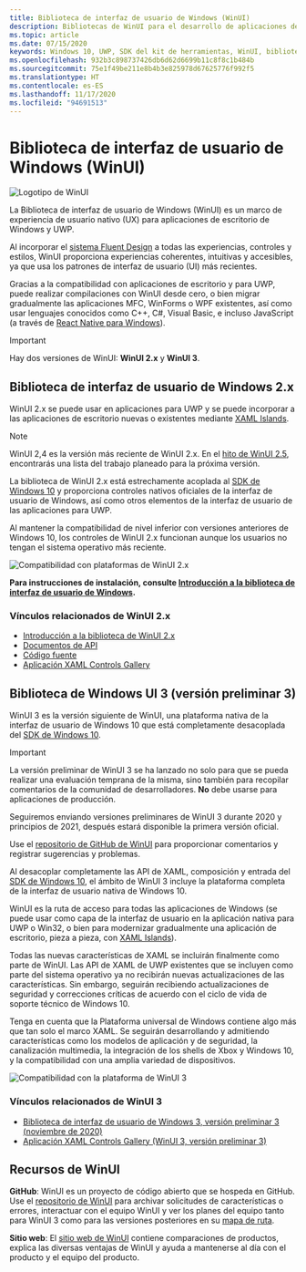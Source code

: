 ```yaml
---
title: Biblioteca de interfaz de usuario de Windows (WinUI)
description: Bibliotecas de WinUI para el desarrollo de aplicaciones de Windows.
ms.topic: article
ms.date: 07/15/2020
keywords: Windows 10, UWP, SDK del kit de herramientas, WinUI, biblioteca de interfaz de usuario de Windows
ms.openlocfilehash: 932b3c898737426db6d62d6699b11c8f8c1b484b
ms.sourcegitcommit: 75e1f49be211e8b4b3e825978d67625776f992f5
ms.translationtype: HT
ms.contentlocale: es-ES
ms.lasthandoff: 11/17/2020
ms.locfileid: "94691513"
---
```

# <a name="windows-ui-library-winui"></a>Biblioteca de interfaz de usuario de Windows (WinUI)

![Logotipo de WinUI](../images/logo-winui.png)

La Biblioteca de interfaz de usuario de Windows (WinUI) es un marco de experiencia de usuario nativo (UX) para aplicaciones de escritorio de Windows y UWP.

Al incorporar el [sistema Fluent Design](https://www.microsoft.com/design/fluent/#/) a todas las experiencias, controles y estilos, WinUI proporciona experiencias coherentes, intuitivas y accesibles, ya que usa los patrones de interfaz de usuario (UI) más recientes.

Gracias a la compatibilidad con aplicaciones de escritorio y para UWP, puede realizar compilaciones con WinUI desde cero, o bien migrar gradualmente las aplicaciones MFC, WinForms o WPF existentes, así como usar lenguajes conocidos como C++, C#, Visual Basic, e incluso JavaScript (a través de [React Native para Windows](https://microsoft.github.io/react-native-windows/)).

> [!Important]
> Hay dos versiones de WinUI: **WinUI 2.x** y **WinUI 3**.

## <a name="windows-ui-2x-library"></a>Biblioteca de interfaz de usuario de Windows 2.x

WinUI 2.x se puede usar en aplicaciones para UWP y se puede incorporar a las aplicaciones de escritorio nuevas o existentes mediante [XAML Islands](../desktop/modernize/xaml-islands.md).

> [!NOTE]
> WinUI 2,4 es la versión más reciente de WinUI 2.x. En el [hito de WinUI 2.5](https://github.com/microsoft/microsoft-ui-xaml/milestone/10), encontrarás una lista del trabajo planeado para la próxima versión.

La biblioteca de WinUI 2.x está estrechamente acoplada al [SDK de Windows 10](https://developer.microsoft.com/windows/downloads/windows-10-sdk/) y proporciona controles nativos oficiales de la interfaz de usuario de Windows, así como otros elementos de la interfaz de usuario de las aplicaciones para UWP.

Al mantener la compatibilidad de nivel inferior con versiones anteriores de Windows 10, los controles de WinUI 2.x funcionan aunque los usuarios no tengan el sistema operativo más reciente.

![Compatibilidad con plataformas de WinUI 2.x](../images/platforms-winui2.png)

**Para instrucciones de instalación, consulte [Introducción a la biblioteca de interfaz de usuario de Windows](winui2/getting-started.md).**

### <a name="related-links-for-winui-2x"></a>Vínculos relacionados de WinUI 2.x

- [Introducción a la biblioteca de WinUI 2.x](winui2/index.md)
- [Documentos de API](/uwp/api/overview/winui/)
- [Código fuente](https://aka.ms/winui)
- [Aplicación XAML Controls Gallery](https://www.microsoft.com/p/xaml-controls-gallery/9msvh128x2zt)

## <a name="windows-ui-3-library-preview-3"></a>Biblioteca de Windows UI 3 (versión preliminar 3)

WinUI 3 es la versión siguiente de WinUI, una plataforma nativa de la interfaz de usuario de Windows 10 que está completamente desacoplada del [SDK de Windows 10](https://developer.microsoft.com/windows/downloads/windows-10-sdk/).

> [!Important]
> La versión preliminar de WinUI 3 se ha lanzado no solo para que se pueda realizar una evaluación temprana de la misma, sino también para recopilar comentarios de la comunidad de desarrolladores. **No** debe usarse para aplicaciones de producción.
>
> Seguiremos enviando versiones preliminares de WinUI 3 durante 2020 y principios de 2021, después estará disponible la primera versión oficial.
>
> Use el [repositorio de GitHub de WinUI](https://github.com/microsoft/microsoft-ui-xaml) para proporcionar comentarios y registrar sugerencias y problemas.

Al desacoplar completamente las API de XAML, composición y entrada del [SDK de Windows 10](https://developer.microsoft.com/windows/downloads/windows-10-sdk/), el ámbito de WinUI 3 incluye la plataforma completa de la interfaz de usuario nativa de Windows 10.

WinUI es la ruta de acceso para todas las aplicaciones de Windows (se puede usar como capa de la interfaz de usuario en la aplicación nativa para UWP o Win32, o bien para modernizar gradualmente una aplicación de escritorio, pieza a pieza, con [XAML Islands](../desktop/modernize/xaml-islands.md)).

Todas las nuevas características de XAML se incluirán finalmente como parte de WinUI. Las API de XAML de UWP existentes que se incluyen como parte del sistema operativo ya no recibirán nuevas actualizaciones de las características. Sin embargo, seguirán recibiendo actualizaciones de seguridad y correcciones críticas de acuerdo con el ciclo de vida de soporte técnico de Windows 10.

Tenga en cuenta que la Plataforma universal de Windows contiene algo más que tan solo el marco XAML. Se seguirán desarrollando y admitiendo características como los modelos de aplicación y de seguridad, la canalización multimedia, la integración de los shells de Xbox y Windows 10, y la compatibilidad con una amplia variedad de dispositivos.

![Compatibilidad con la plataforma de WinUI 3](../images/platforms-winui3.png)

### <a name="related-links-for-winui-3"></a>Vínculos relacionados de WinUI 3

- [Biblioteca de interfaz de usuario de Windows 3, versión preliminar 3 (noviembre de 2020)](winui3/index.md)
- [Aplicación XAML Controls Gallery (WinUI 3, versión preliminar 3)](https://github.com/microsoft/Xaml-Controls-Gallery/tree/winui3preview)

## <a name="winui-resources"></a>Recursos de WinUI

**GitHub**: WinUI es un proyecto de código abierto que se hospeda en GitHub. Use el [repositorio de WinUI](https://github.com/microsoft/microsoft-ui-xaml) para archivar solicitudes de características o errores, interactuar con el equipo WinUI y ver los planes del equipo tanto para WinUI 3 como para las versiones posteriores en su [mapa de ruta](https://github.com/microsoft/microsoft-ui-xaml/blob/master/docs/roadmap.md).

**Sitio web**: El [sitio web de WinUI](https://aka.ms/winui) contiene comparaciones de productos, explica las diversas ventajas de WinUI y ayuda a mantenerse al día con el producto y el equipo del producto.